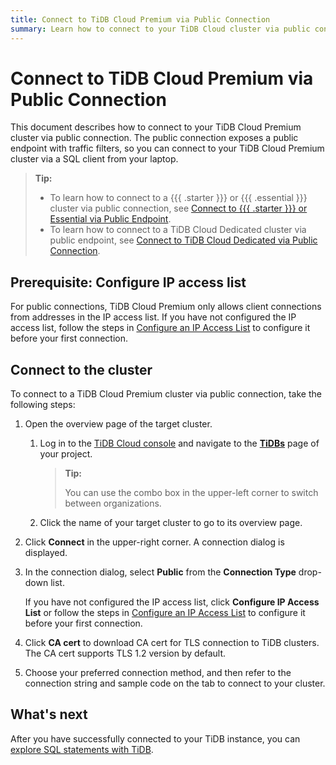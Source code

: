 ```yaml
---
title: Connect to TiDB Cloud Premium via Public Connection
summary: Learn how to connect to your TiDB Cloud cluster via public connection.
---
```


# Connect to TiDB Cloud Premium via Public Connection

This document describes how to connect to your TiDB Cloud Premium cluster via public connection. The public connection exposes a public endpoint with traffic filters, so you can connect to your TiDB Cloud Premium cluster via a SQL client from your laptop.

> **Tip:**
>
> - To learn how to connect to a {{{ .starter }}} or {{{ .essential }}} cluster via public connection, see [Connect to {{{ .starter }}} or Essential via Public Endpoint](/tidb-cloud/connect-via-standard-connection-serverless.md).
> - To learn how to connect to a TiDB Cloud Dedicated cluster via public endpoint, see [Connect to TiDB Cloud Dedicated via Public Connection](/tidb-cloud/connect-via-standard-connection.md).

## Prerequisite: Configure IP access list

For public connections, TiDB Cloud Premium only allows client connections from addresses in the IP access list. If you have not configured the IP access list, follow the steps in [Configure an IP Access List](/tidb-cloud/configure-ip-access-list-premium.md) to configure it before your first connection.

## Connect to the cluster

To connect to a TiDB Cloud Premium cluster via public connection, take the following steps:

1. Open the overview page of the target cluster.

    1. Log in to the [TiDB Cloud console](https://tidbcloud.com/) and navigate to the [**TiDBs**](https://tidbcloud.com/tidbs) page of your project.

        > **Tip:**
        >
        > You can use the combo box in the upper-left corner to switch between organizations.

    2. Click the name of your target cluster to go to its overview page.

2. Click **Connect** in the upper-right corner. A connection dialog is displayed.

3. In the connection dialog, select **Public** from the **Connection Type** drop-down list.

    If you have not configured the IP access list, click **Configure IP Access List** or follow the steps in [Configure an IP Access List](/tidb-cloud/configure-ip-access-list-premium.md) to configure it before your first connection.

4. Click **CA cert** to download CA cert for TLS connection to TiDB clusters. The CA cert supports TLS 1.2 version by default.

5. Choose your preferred connection method, and then refer to the connection string and sample code on the tab to connect to your cluster.

## What's next

After you have successfully connected to your TiDB instance, you can [explore SQL statements with TiDB](/basic-sql-operations.md).
